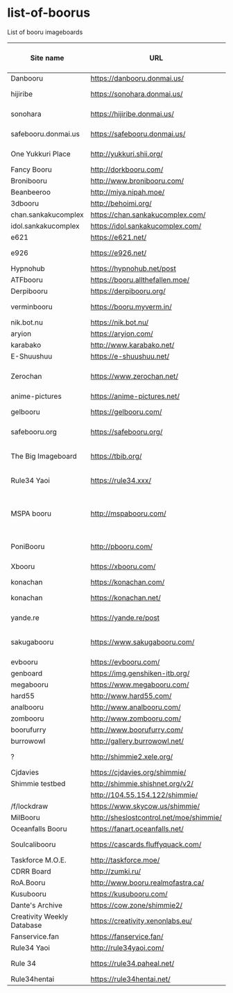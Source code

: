 # list-of-boorus
List of booru imageboards

| Site name                  | URL                                     | system                         | Approximate postcount (2020) | SFW/NSFW | Category  | Notes                                              | api example |
|----------------------------|-----------------------------------------|--------------------------------|------------------------------|----------|-----------|----------------------------------------------------|-------------|
| Danbooru                   | https://danbooru.donmai.us/             | danbooru                       | 3804k                        | NSFW     | Art       |                                                    |             |
| hijiribe                   | https://sonohara.donmai.us/             | danbooru                       |                              | NSFW     | Art       | Uses danbooru database                             |             |
| sonohara                   | https://hijiribe.donmai.us/             | danbooru                       |                              | NSFW     | Art       | Uses danbooru database                             |             |
| safebooru.donmai.us        | https://safebooru.donmai.us/            | danbooru                       |                              | SFW      | Art       | Uses danbooru database                             |             |
| One Yukkuri Place          | http://yukkuri.shii.org/                | danbooru                       | 79k                          | NSFW     | Art       | Same as oyp.yunyah.com                             |             |
| Fancy Booru                | http://dorkbooru.com/                   | danbooru                       | 5k                           | NSFW     | Art       |                                                    |             |
| Bronibooru                 | http://www.bronibooru.com/              | danbooru                       | 124k                         | SFW?     | Art       |                                                    |             |
| Beanbeeroo                 | http://miya.nipah.moe/                  | danbooru                       | 1k                           |          | Memes     |                                                    |             |
| 3dbooru                    | http://behoimi.org/                     | danbooru                       | 645k                         | NSFW     | Photos    |                                                    |             |
| chan.sankakucomplex        | https://chan.sankakucomplex.com/        | danbooru                       | 2017k                        | NSFW     | Art       |                                                    |             |
| idol.sankakucomplex        | https://idol.sankakucomplex.com/        | danbooru                       | 736k                         | NSFW     | Photos    |                                                    |             |
| e621                       | https://e621.net/                       | danbooru                       | 2166k                        | NSFW     | Art       |                                                    |             |
| e926                       | https://e926.net/                       | danbooru                       |                              | SFW      | Art       | Uses e621 database                                 |             |
| Hypnohub                   | https://hypnohub.net/post               | danbooru                       | 92k                          | NSFW     | Art       |                                                    |             |
| ATFbooru                   | https://booru.allthefallen.moe/         | danbooru                       | 292k                         | NSFW     | Art       |                                                    |             |
| Derpibooru                 | https://derpibooru.org/                 | philomena                      | 2287k                        | NSFW     | Art       |                                                    |             |
| verminbooru                | https://booru.myverm.in/                | szurubooru                     | 25k                          | SFW?     | Art       | Very low quality art                               |             |
| nik.bot.nu                 | https://nik.bot.nu/                     | ?                              | 3396k                        | NSFW     | Mixed     | Scraper                                            |             |
| aryion                     | https://aryion.com/                     | g4?                            | 586k                         |          |           |                                                    |             |
| karabako                   | http://www.karabako.net/                | ?                              | 45k                          | SFW      | Art       |                                                    |             |
| E-Shuushuu                 | https://e-shuushuu.net/                 | ?                              | 1020k                        | SFW      | Art       | No api?                                            |             |
| Zerochan                   | https://www.zerochan.net/               | Zerochain (=lainchan = vichan) | 2873k                        | SFW      | Art       |                                                    |             |
| anime-pictures             | https://anime-pictures.net/             | ?                              | 637k                         | SFW      | Art       | No api?                                            |             |
| gelbooru                   | https://gelbooru.com/                   | gelbooru v0.2                  | 5162k                        | NSFW     | Art       |                                                    |             |
| safebooru.org              | https://safebooru.org/                  | gelbooru v0.2                  |                              | SFW      | Art       | Uses gelbooru database?                            |             |
| The Big Imageboard         | https://tbib.org/                       | gelbooru v0.2                  | 8222k                        | NSFW     | Art       | Combined all *.booru.org databases?                |             |
| Rule34 Yaoi                | https://rule34.xxx/                     | gelbooru v0.2                  | 3657k                        | NSFW     | Art       |                                                    |             |
| MSPA booru                 | http://mspabooru.com/                   | gelbooru v0.2                  | 176k                         | NSFW     | Art       | Same as mspa.booru.org, counter on booru.org wrong |             |
| PoniBooru                  | http://pbooru.com/                      | gelbooru v0.2                  | 305k                         |          |           |                                                    |             |
| Xbooru                     | https://xbooru.com/                     | gelbooru v0.1                  | 813k                         |          |           | Part of booru.org?                                 |             |
| konachan                   | https://konachan.com/                   | moebooru                       | 302k                         | NSFW     | Art       |                                                    |             |
| konachan                   | https://konachan.net/                   | moebooru                       |                              | SFW      | Art       | Uses konachan database                             |             |
| yande.re                   | https://yande.re/post                   | moebooru                       | 614k                         | NSFW     | Art       | This is moe.imouto                                 |             |
| sakugabooru                | https://www.sakugabooru.com/            | moebooru                       | 114k                         | SFW?     | Videos    | Also has sakuga.moe domain                         |             |
| evbooru                    | https://evbooru.com/                    | moebooru                       | 2k                           | NSFW     | Art       |                                                    |             |
| genboard                   | https://img.genshiken-itb.org/          | moebooru                       | 1k                           | SFW      | Art       |                                                    |             |
| megabooru                  | https://www.megabooru.com/              | Shimmie                        | 370k                         | NSFW     | Art       |                                                    |             |
| hard55                     | http://www.hard55.com/                  | Shimmie                        | 84k                          | NSFW     | Art       |                                                    |             |
| analbooru                  | http://www.analbooru.com/               | Shimmie                        | 122k                         | NSFW     | Art       |                                                    |             |
| zombooru                   | http://www.zombooru.com/                | Shimmie                        | 81k                          | NSFW     | Art       |                                                    |             |
| boorufurry                 | http://www.boorufurry.com/              | Shimmie                        | 31k                          | NSFW     | Art       |                                                    |             |
| burrowowl                  | http://gallery.burrowowl.net/           | Shimmie                        | 44k                          | SFW      | Memes     |                                                    |             |
| ?                          | http://shimmie2.xele.org/               | Shimmie                        | 23k                          |          |           | Login required, private?                           |             |
| Cjdavies                   | https://cjdavies.org/shimmie/           | Shimmie                        | 1k                           |          | Personal  |                                                    |             |
| Shimmie testbed            | http://shimmie.shishnet.org/v2/         | Shimmie                        | 4k                           |          | Test      |                                                    |             |
|                            | http://104.55.154.122/shimmie/          | Shimmie                        | 1k                           |          | Personal  |                                                    |             |
| /f/lockdraw                | https://www.skycow.us/shimmie/          | Shimmie                        | 9k                           |          |           |                                                    |             |
| MilBooru                   | http://sheslostcontrol.net/moe/shimmie/ | Shimmie                        | 1k                           |          | Art       |                                                    |             |
| Oceanfalls Booru           | https://fanart.oceanfalls.net/          | Shimmie                        | 1k                           |          | Art       |                                                    |             |
| Soulcalibooru              | https://cascards.fluffyquack.com/       | Shimmie                        | 2k                           |          |           | Very large thumbnails                              |             |
| Taskforce M.O.E.           | http://taskforce.moe/                   | Shimmie                        | 2k                           |          | Art       |                                                    |             |
| CDRR Board                 | http://zumki.ru/                        | Shimmie                        | 20k                          |          | Art       |                                                    |             |
| RoA.Booru                  | http://www.booru.realmofastra.ca/       | Shimmie                        | 1k                           |          | Art       |                                                    |             |
| Kusubooru                  | https://kusubooru.com/                  | Shimmie                        | 13k                          |          | Art       |                                                    |             |
| Dante's Archive            | https://cow.zone/shimmie2/              | Shimmie                        | 1k                           |          | Personal  |                                                    |             |
| Creativity Weekly Database | https://creativity.xenonlabs.eu/        | Shimmie                        | 1k                           |          | Personal? |                                                    |             |
| Fanservice.fan             | https://fanservice.fan/                 | Shimmie                        | 11k                          | NSFW     | Art       |                                                    |             |
| Rule34 Yaoi                | http://rule34yaoi.com/                  | Shimmie                        | 1k                           | NSFW     | Art       |                                                    |             |
| Rule 34                    | https://rule34.paheal.net/              | Shimmie                        | 3531k                        | NSFW     | Art       | Very bad tagging                                   |             |
| Rule34hentai               | https://rule34hentai.net/               | Shimmie                        | 421k                         | NSFW     | Art       |                                                    |             |
